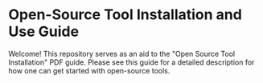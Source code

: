 # Open-Source Tool Installation and Use Guide
Welcome! This repository serves as an aid to the "Open Source Tool Installation" PDF guide. Please see this guide for a detailed description for how one can get started with open-source tools.
